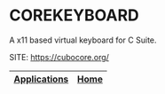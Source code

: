 # COREKEYBOARD
 
 A x11 based virtual keyboard for C Suite.
 
 SITE: https://cubocore.org/

 | [Applications](https://portable-linux-apps.github.io/apps.html) | [Home](https://portable-linux-apps.github.io)
 | --- | --- |
